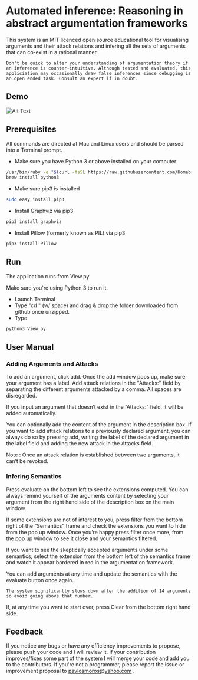 # Automated inference: Reasoning in abstract argumentation frameworks

This system is an MIT licenced open source educational tool for visualising arguments and their attack relations and infering all the sets of arguments that can co-exist in a rational manner.

`Don't be quick to alter your understanding of argumentation theory if an inference is counter-intuitive. Although tested and evaluated, this appliciation may occasionally draw false inferences since debugging is an open ended task. Consult an expert if in doubt.`

## Demo
![Alt Text](https://media.giphy.com/media/2dbYilbYsuuskwfza1/giphy.gif)
## Prerequisites

All commands are directed at Mac and Linux users and should be parsed into a Terminal prompt.

  - Make sure you have Python 3 or above installed on your computer
  ```sh
  /usr/bin/ruby -e "$(curl -fsSL https://raw.githubusercontent.com/Homebrew/install/master/install)"
  brew install python3
  ```
  - Make sure pip3 is installed
  ```sh
sudo easy_install pip3
```
  - Install Graphviz via pip3
  ```sh
pip3 install graphviz
```
  - Install Pillow (formerly known as PIL) via pip3
```sh
pip3 install Pillow
```
  

## Run

The application runs from View.py

Make sure you're using Python 3 to run it.

 - Launch Terminal
 - Type "cd " (w/ space) and drag & drop the folder downloaded from github once unzipped.
 - Type
```sh
python3 View.py
```

## User Manual
### Adding Arguments and Attacks
To add an argument, click add.
Once the add window pops up, make sure your argument has a label.
Add attack relations in the "Attacks:" field by separating the different arguments attacked by a comma. All spaces are disregarded.

If you input an argument that doesn’t exist in the ”Attacks:” field, it will be added automatically.

You can optionally add the content of the argument in the description box.
If you want to add attack relations to a previously declared argument, you can always do so by pressing add, writing the label of the declared argument in the label field and adding the new attack in the Attacks field.

Note : Once an attack relation is established between two arguments, it can’t be revoked.

### Infering Semantics
Press evaluate on the bottom left to see the extensions computed.
You can always remind yourself of the arguments content by selecting your argument from the right hand side of the description box on the main window.

If some extensions are not of interest to you, press filter from the bottom right of the ”Semantics” frame and check the extensions you want to hide from the pop up window.
Once you’re happy press filter once more, from the pop up window to see it close and your semantics filtered.

If you want to see the skeptically accepted arguments under some semantics, select the extension from the bottom left of the semantics frame and watch it appear bordered in red in the argumentation framework.

You can add arguments at any time and update the semantics with the evaluate button once again.

`The system significantly slows down after the addition of 14 arguments so avoid going above that number.`

If, at any time you want to start over, press Clear from the bottom right hand side.

## Feedback

If you notice any bugs or have any efficiency improvements to propose, please push your code and I will review it.
If your contribution improves/fixes some part of the system I will merge your code and add you to the contributors.
If you're not a programmer, please report the issue or improvement proposal to pavlosmoros@yahoo.com .
